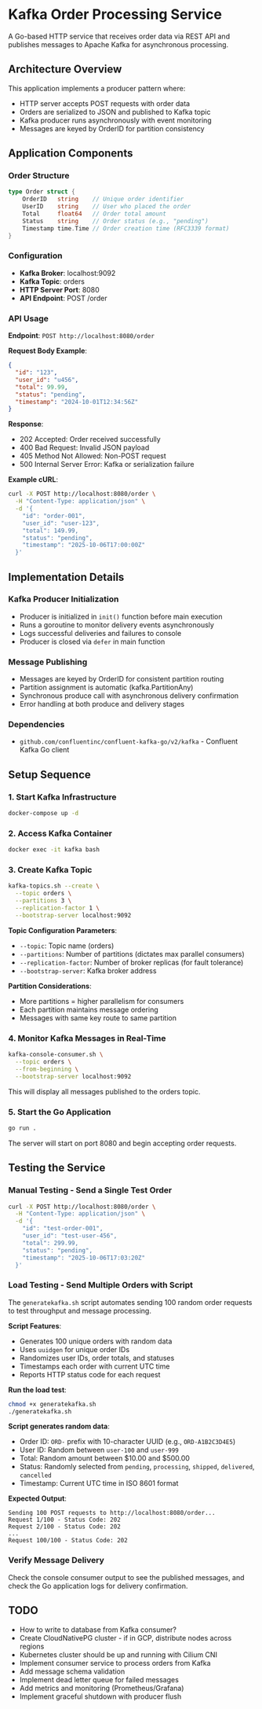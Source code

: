 # Kafka Order Processing Service

A Go-based HTTP service that receives order data via REST API and publishes messages to Apache Kafka for asynchronous processing.

## Architecture Overview

This application implements a producer pattern where:
- HTTP server accepts POST requests with order data
- Orders are serialized to JSON and published to Kafka topic
- Kafka producer runs asynchronously with event monitoring
- Messages are keyed by OrderID for partition consistency

## Application Components

### Order Structure
```go
type Order struct {
    OrderID   string    // Unique order identifier
    UserID    string    // User who placed the order
    Total     float64   // Order total amount
    Status    string    // Order status (e.g., "pending")
    Timestamp time.Time // Order creation time (RFC3339 format)
}
```

### Configuration
- **Kafka Broker**: localhost:9092
- **Kafka Topic**: orders
- **HTTP Server Port**: 8080
- **API Endpoint**: POST /order

### API Usage

**Endpoint**: `POST http://localhost:8080/order`

**Request Body Example**:
```json
{
  "id": "123",
  "user_id": "u456",
  "total": 99.99,
  "status": "pending",
  "timestamp": "2024-10-01T12:34:56Z"
}
```

**Response**:
- 202 Accepted: Order received successfully
- 400 Bad Request: Invalid JSON payload
- 405 Method Not Allowed: Non-POST request
- 500 Internal Server Error: Kafka or serialization failure

**Example cURL**:
```bash
curl -X POST http://localhost:8080/order \
  -H "Content-Type: application/json" \
  -d '{
    "id": "order-001",
    "user_id": "user-123",
    "total": 149.99,
    "status": "pending",
    "timestamp": "2025-10-06T17:00:00Z"
  }'
```

## Implementation Details

### Kafka Producer Initialization
- Producer is initialized in `init()` function before main execution
- Runs a goroutine to monitor delivery events asynchronously
- Logs successful deliveries and failures to console
- Producer is closed via `defer` in main function

### Message Publishing
- Messages are keyed by OrderID for consistent partition routing
- Partition assignment is automatic (kafka.PartitionAny)
- Synchronous produce call with asynchronous delivery confirmation
- Error handling at both produce and delivery stages

### Dependencies
- `github.com/confluentinc/confluent-kafka-go/v2/kafka` - Confluent Kafka Go client

## Setup Sequence

### 1. Start Kafka Infrastructure
```bash
docker-compose up -d
```

### 2. Access Kafka Container
```bash
docker exec -it kafka bash
```

### 3. Create Kafka Topic
```bash
kafka-topics.sh --create \
  --topic orders \
  --partitions 3 \
  --replication-factor 1 \
  --bootstrap-server localhost:9092
```

**Topic Configuration Parameters**:
- `--topic`: Topic name (orders)
- `--partitions`: Number of partitions (dictates max parallel consumers)
- `--replication-factor`: Number of broker replicas (for fault tolerance)
- `--bootstrap-server`: Kafka broker address

**Partition Considerations**:
- More partitions = higher parallelism for consumers
- Each partition maintains message ordering
- Messages with same key route to same partition

### 4. Monitor Kafka Messages in Real-Time
```bash
kafka-console-consumer.sh \
  --topic orders \
  --from-beginning \
  --bootstrap-server localhost:9092
```

This will display all messages published to the orders topic.

### 5. Start the Go Application
```bash
go run .
```

The server will start on port 8080 and begin accepting order requests.

## Testing the Service

### Manual Testing - Send a Single Test Order
```bash
curl -X POST http://localhost:8080/order \
  -H "Content-Type: application/json" \
  -d '{
    "id": "test-order-001",
    "user_id": "test-user-456",
    "total": 299.99,
    "status": "pending",
    "timestamp": "2025-10-06T17:03:20Z"
  }'
```

### Load Testing - Send Multiple Orders with Script

The `generatekafka.sh` script automates sending 100 random order requests to test throughput and message processing.

**Script Features**:
- Generates 100 unique orders with random data
- Uses `uuidgen` for unique order IDs
- Randomizes user IDs, order totals, and statuses
- Timestamps each order with current UTC time
- Reports HTTP status code for each request

**Run the load test**:
```bash
chmod +x generatekafka.sh
./generatekafka.sh
```

**Script generates random data**:
- Order ID: `ORD-` prefix with 10-character UUID (e.g., `ORD-A1B2C3D4E5`)
- User ID: Random between `user-100` and `user-999`
- Total: Random amount between $10.00 and $500.00
- Status: Randomly selected from `pending`, `processing`, `shipped`, `delivered`, `cancelled`
- Timestamp: Current UTC time in ISO 8601 format

**Expected Output**:
```
Sending 100 POST requests to http://localhost:8080/order...
Request 1/100 - Status Code: 202
Request 2/100 - Status Code: 202
...
Request 100/100 - Status Code: 202
```

### Verify Message Delivery
Check the console consumer output to see the published messages, and check the Go application logs for delivery confirmation.

## TODO
- How to write to database from Kafka consumer?
- Create CloudNativePG cluster - if in GCP, distribute nodes across regions
- Kubernetes cluster should be up and running with Cilium CNI
- Implement consumer service to process orders from Kafka
- Add message schema validation
- Implement dead letter queue for failed messages
- Add metrics and monitoring (Prometheus/Grafana)
- Implement graceful shutdown with producer flush